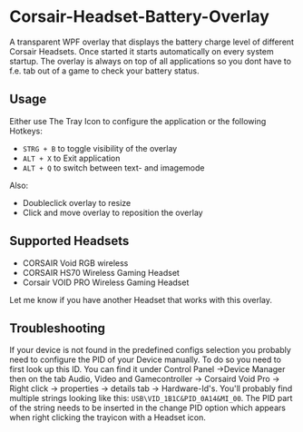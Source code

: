 # Corsair-Headset-Battery-Overlay
A transparent WPF overlay that displays the battery charge level of different Corsair Headsets. Once started it starts automatically on every system startup. The overlay is always on top of all applications so you dont have to f.e. tab out of a game to check your battery status.

## Usage
Either use The Tray Icon to configure the application or the following Hotkeys:
* `STRG + B` to toggle visibility of the overlay
* `ALT + X` to Exit application
* `ALT + Q` to switch between text- and imagemode

Also:
* Doubleclick overlay to resize
* Click and move overlay to reposition the overlay

## Supported Headsets
* CORSAIR Void RGB wireless
* CORSAIR HS70 Wireless Gaming Headset
* Corsair VOID PRO Wireless Gaming Headset

Let me know if you have another Headset that works with this overlay. 

## Troubleshooting
If your device is not found in the predefined configs selection you probably need to configure the PID of your Device manually. To do so you need to first look up this ID. You can find it under Control Panel ->Device Manager then on the tab Audio, Video and Gamecontroller -> Corsaird Void Pro -> Right click -> properties -> details tab -> Hardware-Id's. You'll probably find multiple strings looking like this: `USB\VID_1B1C&PID_0A14&MI_00`. The PID part of the string needs to be inserted in the change PID option which appears when right clicking the trayicon with a Headset icon.
